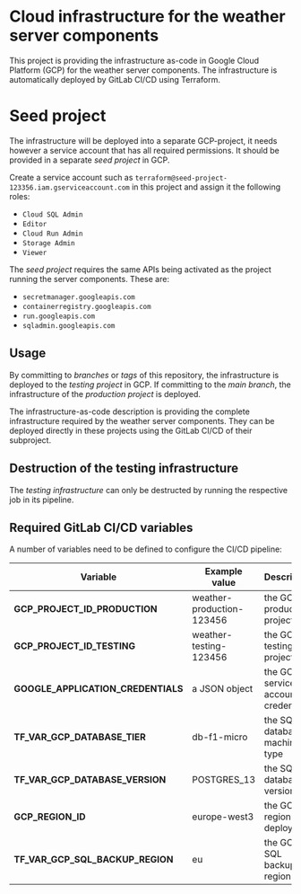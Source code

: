 # Cloud infrastructure for the weather server components

This project is providing the infrastructure as-code in Google Cloud Platform (GCP) for the weather server
components. The infrastructure is automatically deployed by GitLab CI/CD using Terraform.

# Seed project

The infrastructure will be deployed into a separate GCP-project, it needs however a service account that has all
required permissions. It should be provided in a separate *seed project* in GCP.

Create a service account such as `terraform@seed-project-123356.iam.gserviceaccount.com` in this project and assign it
the following roles:

* `Cloud SQL Admin`
* `Editor`
* `Cloud Run Admin`
* `Storage Admin`
* `Viewer`

The *seed project* requires the same APIs being activated as the project running the server components. These are:

* `secretmanager.googleapis.com`
* `containerregistry.googleapis.com`
* `run.googleapis.com`
* `sqladmin.googleapis.com`

## Usage

By committing to *branches* or *tags* of this repository, the infrastructure is deployed to the *testing project* in
GCP. If committing to the *main branch*, the infrastructure of the *production project* is deployed.

The infrastructure-as-code description is providing the complete infrastructure required by the weather server
components. They can be deployed directly in these projects using the GitLab CI/CD of their subproject.

## Destruction of the testing infrastructure

The *testing infrastructure* can only be destructed by running the respective job in its pipeline.

## Required GitLab CI/CD variables

A number of variables need to be defined to configure the CI/CD pipeline:

| Variable                           | Example value             | Description                         |
|------------------------------------|---------------------------|-------------------------------------| 
| **GCP_PROJECT_ID_PRODUCTION**      | weather-production-123456 | the GCP production project ID       |
| **GCP_PROJECT_ID_TESTING**         | weather-testing-123456    | the GCP testing project ID          |
| **GOOGLE_APPLICATION_CREDENTIALS** | a JSON object             | the GCP service account credentials |
| **TF_VAR_GCP_DATABASE_TIER**       | db-f1-micro               | the SQL database machine type       |
| **TF_VAR_GCP_DATABASE_VERSION**    | POSTGRES_13               | the SQL database version            |
| **GCP_REGION_ID**                  | europe-west3              | the GCP region of deployment        |
| **TF_VAR_GCP_SQL_BACKUP_REGION**   | eu                        | the GCP SQL backup region           |
